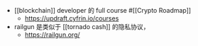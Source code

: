 - [[blockchain]] developer 的 full course #[[Crypto Roadmap]]
	- https://updraft.cyfrin.io/courses
- railgun 是类似于 [[tornado cash]] 的隐私协议，
	- https://railgun.org/